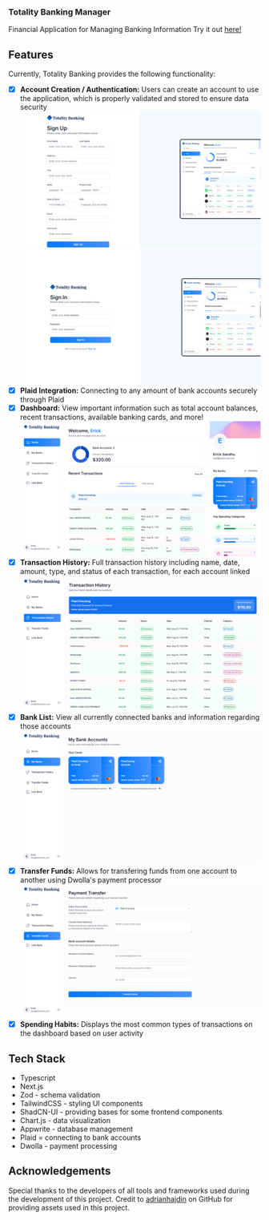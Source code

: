 ### Totality Banking Manager

Financial Application for Managing Banking Information
Try it out [here!](https://totality-banking-manager.vercel.app/)

## Features

Currently, Totality Banking provides the following functionality:
- [x] **Account Creation / Authentication:** Users can create an account to use the application, which is properly validated and stored to ensure data security
![Screenshot of sign-up page](/public/screenshots/sign-up.png)
![Screenshot of sign-in page](/public/screenshots/sign-in.png)
- [x] **Plaid Integration:** Connecting to any amount of bank accounts securely through Plaid
- [x] **Dashboard:** View important information such as total account balances, recent transactions, available banking cards, and more!
![Screenshot of home screen after signing-in](/public/screenshots/home-screen.png)
- [x] **Transaction History:** Full transaction history including name, date, amount, type, and status of each transaction, for each account linked
![Screenshot of transactions history page](/public/screenshots/transactions.png)
- [x] **Bank List:** View all currently connected banks and information regarding those accounts
![Screenshot of banks list](/public/screenshots/banks.png)
- [x] **Transfer Funds:** Allows for transfering funds from one account to another using Dwolla's payment processor
![Screenshot of transfer funds page](/public/screenshots/transfer-funds.png)
- [x] **Spending Habits:** Displays the most common types of transactions on the dashboard based on user activity

## Tech Stack

- Typescript
- Next.js
- Zod - schema validation
- TailwindCSS - styling UI components
- ShadCN-UI - providing bases for some frontend components
- Chart.js - data visualization
- Appwrite - database management
- Plaid = connecting to bank accounts
- Dwolla - payment processing

## Acknowledgements

Special thanks to the developers of all tools and frameworks used during the development of this project.
Credit to [adrianhajdin](https://github.com/adrianhajdin) on GitHub for providing assets used in this project.